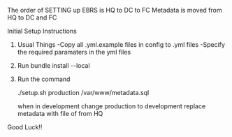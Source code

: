The order of SETTING up EBRS is 
  HQ to DC to FC
Metadata is moved from HQ to DC and FC

Initial Setup Instructions

1. Usual Things
   	-Copy all .yml.example files in config to .yml files
	-Specify the required paramaters in the yml files
	
2. Run bundle install --local

3. Run the command 
   
   ./setup.sh production /var/www/metadata.sql
   
    when in development change production to development
    replace metadata with file of from HQ

Good Luck!!


